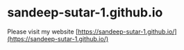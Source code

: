 # sandeep-sutar-1.github.io
Please visit my website [https://sandeep-sutar-1.github.io/](https://sandeep-sutar-1.github.io/)
